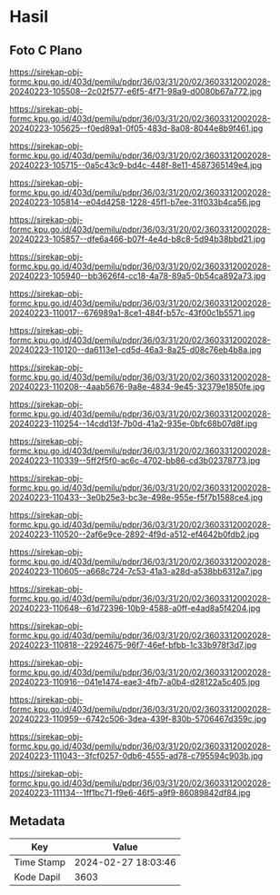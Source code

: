 # Hasil

## Foto C Plano

https://sirekap-obj-formc.kpu.go.id/403d/pemilu/pdpr/36/03/31/20/02/3603312002028-20240223-105508--2c02f577-e6f5-4f71-98a9-d0080b67a772.jpg

https://sirekap-obj-formc.kpu.go.id/403d/pemilu/pdpr/36/03/31/20/02/3603312002028-20240223-105625--f0ed89a1-0f05-483d-8a08-8044e8b9f461.jpg

https://sirekap-obj-formc.kpu.go.id/403d/pemilu/pdpr/36/03/31/20/02/3603312002028-20240223-105715--0a5c43c9-bd4c-448f-8e11-4587365149e4.jpg

https://sirekap-obj-formc.kpu.go.id/403d/pemilu/pdpr/36/03/31/20/02/3603312002028-20240223-105814--e04d4258-1228-45f1-b7ee-31f033b4ca56.jpg

https://sirekap-obj-formc.kpu.go.id/403d/pemilu/pdpr/36/03/31/20/02/3603312002028-20240223-105857--dfe6a466-b07f-4e4d-b8c8-5d94b38bbd21.jpg

https://sirekap-obj-formc.kpu.go.id/403d/pemilu/pdpr/36/03/31/20/02/3603312002028-20240223-105940--bb3626f4-cc18-4a78-89a5-0b54ca892a73.jpg

https://sirekap-obj-formc.kpu.go.id/403d/pemilu/pdpr/36/03/31/20/02/3603312002028-20240223-110017--676989a1-8ce1-484f-b57c-43f00c1b5571.jpg

https://sirekap-obj-formc.kpu.go.id/403d/pemilu/pdpr/36/03/31/20/02/3603312002028-20240223-110120--da6113e1-cd5d-46a3-8a25-d08c76eb4b8a.jpg

https://sirekap-obj-formc.kpu.go.id/403d/pemilu/pdpr/36/03/31/20/02/3603312002028-20240223-110208--4aab5676-9a8e-4834-9e45-32379e1850fe.jpg

https://sirekap-obj-formc.kpu.go.id/403d/pemilu/pdpr/36/03/31/20/02/3603312002028-20240223-110254--14cdd13f-7b0d-41a2-935e-0bfc68b07d8f.jpg

https://sirekap-obj-formc.kpu.go.id/403d/pemilu/pdpr/36/03/31/20/02/3603312002028-20240223-110339--5ff2f5f0-ac6c-4702-bb86-cd3b02378773.jpg

https://sirekap-obj-formc.kpu.go.id/403d/pemilu/pdpr/36/03/31/20/02/3603312002028-20240223-110433--3e0b25e3-bc3e-498e-955e-f5f7b1588ce4.jpg

https://sirekap-obj-formc.kpu.go.id/403d/pemilu/pdpr/36/03/31/20/02/3603312002028-20240223-110520--2af6e9ce-2892-4f9d-a512-ef4642b0fdb2.jpg

https://sirekap-obj-formc.kpu.go.id/403d/pemilu/pdpr/36/03/31/20/02/3603312002028-20240223-110605--a668c724-7c53-41a3-a28d-a538bb6312a7.jpg

https://sirekap-obj-formc.kpu.go.id/403d/pemilu/pdpr/36/03/31/20/02/3603312002028-20240223-110648--61d72396-10b9-4588-a0ff-e4ad8a5f4204.jpg

https://sirekap-obj-formc.kpu.go.id/403d/pemilu/pdpr/36/03/31/20/02/3603312002028-20240223-110818--22924675-96f7-46ef-bfbb-1c33b978f3d7.jpg

https://sirekap-obj-formc.kpu.go.id/403d/pemilu/pdpr/36/03/31/20/02/3603312002028-20240223-110916--041e1474-eae3-4fb7-a0b4-d28122a5c405.jpg

https://sirekap-obj-formc.kpu.go.id/403d/pemilu/pdpr/36/03/31/20/02/3603312002028-20240223-110959--6742c506-3dea-439f-830b-5706467d359c.jpg

https://sirekap-obj-formc.kpu.go.id/403d/pemilu/pdpr/36/03/31/20/02/3603312002028-20240223-111043--3fcf0257-0db6-4555-ad78-c795594c903b.jpg

https://sirekap-obj-formc.kpu.go.id/403d/pemilu/pdpr/36/03/31/20/02/3603312002028-20240223-111134--1ff1bc71-f9e6-46f5-a9f9-86089842df84.jpg


## Metadata

| Key        | Value               |
| ---------- | ------------------- |
| Time Stamp | 2024-02-27 18:03:46 |
| Kode Dapil | 3603                |



